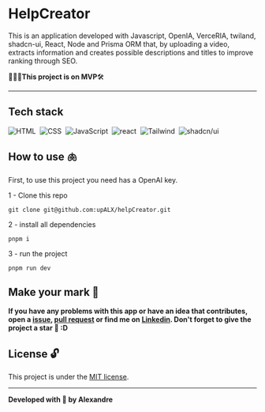 # HelpCreator
This is an application developed with Javascript, OpenIA, VerceRIA, twiland, shadcn-ui, React, Node and Prisma ORM that, by uploading a video, extracts information and creates possible descriptions and titles to improve ranking through SEO. 

👷🏿‍♂️**This project is on MVP**🛠️

---

## Tech stack
![HTML](https://img.shields.io/badge/-HTML-05122A?style=flat&logo=html5)&nbsp;
![CSS](https://img.shields.io/badge/-CSS-05122A?style=flat&logo=css3)&nbsp;
![JavaScript](https://img.shields.io/badge/-Typescript-05122A?style=flat&logo=typescript)&nbsp;
![react](https://img.shields.io/badge/-React-05122A?style=flat&logo=react)&nbsp;
![Tailwind](https://img.shields.io/badge/-Tailwind-05122A?style=flat&logo=tailwindcss)&nbsp;
![shadcn/ui](https://img.shields.io/badge/-Shadcn/ui-05122A?style=flat&logo=shadcn/ui)&nbsp;

## How to use 🫁

First, to use this project you need has a OpenAI key.

1 - Clone this repo
```
git clone git@github.com:upALX/helpCreator.git
```
2 - install all dependencies

```
pnpm i  
```
3 - run the project
```
pnpm run dev
```

## Make your mark :triangular_flag_on_post:      

**If you have any problems with this app or have an idea that contributes, open a [issue](https://github.com/upALX/helpCreator/issues), [pull request](https://github.com/upALX/helpCreator/pulls) or find me on [Linkedin](https://www.linkedin.com/in/alxinc/). Don't forget to give the project a star 🌟 :D**

## License :unlock:

This project is under the [MIT license](https://github.com/upALX/helpCreator/blob/main/LICENSE).

---

**Developed with 💜 by Alexandre**
